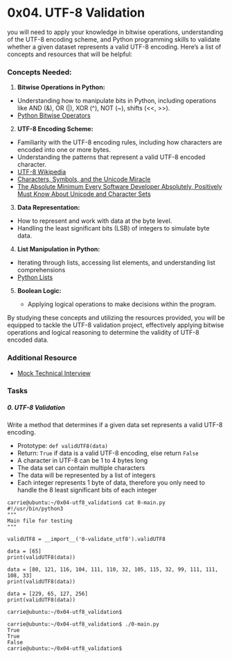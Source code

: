 # 0x04. UTF-8 Validation

you will need to apply your knowledge in bitwise operations, understanding of the UTF-8 encoding scheme, and Python programming skills to validate whether a given dataset represents a valid UTF-8 encoding. Here’s a list of concepts and resources that will be helpful:

### Concepts Needed:

1. **Bitwise Operations in Python:**

  + Understanding how to manipulate bits in Python, including operations like AND (&), OR (|), XOR (^), NOT (~), shifts (<<, >>).
  + [Python Bitwise Operators](https://wiki.python.org/moin/BitwiseOperators)

2. **UTF-8 Encoding Scheme:**

  + Familiarity with the UTF-8 encoding rules, including how characters are encoded into one or more bytes.
  + Understanding the patterns that represent a valid UTF-8 encoded character.
  + [UTF-8 Wikipedia](https://en.wikipedia.org/wiki/UTF-8)
  + [Characters, Symbols, and the Unicode Miracle](https://www.youtube.com/watch?v=MijmeoH9LT4)
  + [The Absolute Minimum Every Software Developer Absolutely, Positively Must Know About Unicode and Character Sets](https://www.joelonsoftware.com/2003/10/08/the-absolute-minimum-every-software-developer-absolutely-positively-must-know-about-unicode-and-character-sets-no-excuses/)

3. **Data Representation:**

  + How to represent and work with data at the byte level.
  + Handling the least significant bits (LSB) of integers to simulate byte data.

4. **List Manipulation in Python:**

  + Iterating through lists, accessing list elements, and understanding list comprehensions
  + [Python Lists](https://docs.python.org/3/tutorial/datastructures.html#more-on-lists)

5. **Boolean Logic:**

   + Applying logical operations to make decisions within the program.

By studying these concepts and utilizing the resources provided, you will be equipped to tackle the UTF-8 validation project, effectively applying bitwise operations and logical reasoning to determine the validity of UTF-8 encoded data.

### Additional Resource

- [Mock Technical Interview](https://www.youtube.com/watch?v=QvqvMxg24gY&ab_channel=InterviewPen)

### Tasks

##### 0. UTF-8 Validation

Write a method that determines if a given data set represents a valid UTF-8 encoding.

- Prototype: `def validUTF8(data)`
- Return: `True` if data is a valid UTF-8 encoding, else return `False`
- A character in UTF-8 can be 1 to 4 bytes long
- The data set can contain multiple characters
- The data will be represented by a list of integers
- Each integer represents 1 byte of data, therefore you only need to handle the 8 least significant bits of each integer

```
carrie@ubuntu:~/0x04-utf8_validation$ cat 0-main.py
#!/usr/bin/python3
"""
Main file for testing
"""

validUTF8 = __import__('0-validate_utf8').validUTF8

data = [65]
print(validUTF8(data))

data = [80, 121, 116, 104, 111, 110, 32, 105, 115, 32, 99, 111, 111, 108, 33]
print(validUTF8(data))

data = [229, 65, 127, 256]
print(validUTF8(data))

carrie@ubuntu:~/0x04-utf8_validation$
```

```
carrie@ubuntu:~/0x04-utf8_validation$ ./0-main.py
True
True
False
carrie@ubuntu:~/0x04-utf8_validation$
```
